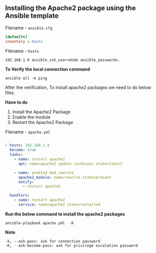 ## Installing the Apache2 package using the Ansible template

Filename - `ansible.cfg`
```cfg
[defaults]
inventory = hosts
```
Filename - `hosts`
```
192.168.1.9 ansible_ssh_user=dodo ansible_password=.
```
**To Verify the local connection command**
```
ansible all -m ping
```
After the verification, To install apache2 packages we need to do below files.

**Have to do**
1. Install the Apache2 Package
2. Enable the module
3. Restart the Apache2 Package

Filename - `apache.yml`

```yml
---
- hosts: 192.168.1.9
  become: true
  tasks:
    - name: install apache2
      apt: name=apache2 update_cache=yes state=latest

    - name: enabled mod_rewrite
      apache2_module: name=rewrite state=present
      notify:
        - restart apache2

  handlers:
    - name: restart apache2
      service: name=apache2 state=restarted
```
**Run the below command to install the apache2 packages**
```
ansible-playbook apache.yml  -K
```
**Note**
```
-k, --ask-pass: ask for connection password
-K, --ask-become-pass: ask for privilege escalation password
```
